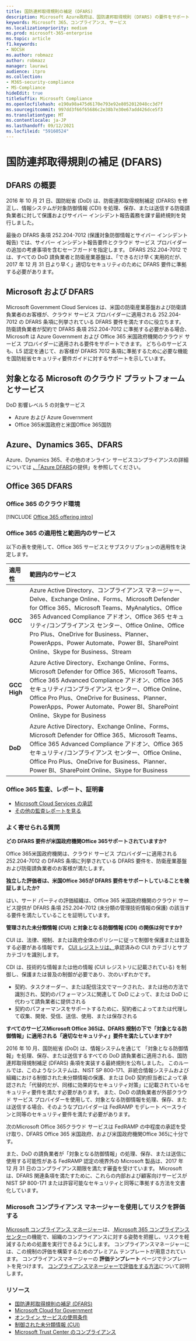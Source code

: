 ```yaml
---
title: 国防連邦取得規則の補足 (DFARS)
description: Microsoft Azure政府は、国防連邦取得規則 (DFARS) の要件をサポートしています。
keywords: Microsoft 365、コンプライアンス、サービス
ms.localizationpriority: medium
ms.prod: microsoft-365-enterprise
ms.topic: article
f1.keywords:
- NOCSH
ms.author: robmazz
author: robmazz
manager: laurawi
audience: itpro
ms.collection:
- M365-security-compliance
- MS-Compliance
hideEdit: true
titleSuffix: Microsoft Compliance
ms.openlocfilehash: e190a98a475d6170e793e92e8052012048cc3d7f
ms.sourcegitcommit: 997dd3f66f65686c2e38b7e30e67add426dce5f3
ms.translationtype: MT
ms.contentlocale: ja-JP
ms.lasthandoff: 09/12/2021
ms.locfileid: "59160524"
---
```

# <a name="defense-federal-acquisition-regulation-supplement-dfars"></a>国防連邦取得規則の補足 (DFARS)

## <a name="dfars-overview"></a>DFARS の概要

2016 年 10 月 21 日、国防総省 (DoD) は、防衛連邦取得規制補足 (DFARS) を修正し、情報システムが対象防御情報 (CDI) を処理、保存、または送信する防衛請負業者に対して保護およびサイバー インシデント報告義務を課す最終規則を発行しました。  
  
最後の DFARS 条項 252.204-7012 (保護対象防御情報とサイバー インシデント報告) では、サイバー インシデント報告要件とクラウド サービス プロバイダーの追加の考慮事項を含むセーフガードを指定します。 DFARS 252.204-7012 では、すべての DoD 請負業者と防衛産業基盤は、「できるだけ早く実用的だが、2017 年 12 月 31 日より早く」適切なセキュリティのために DFARS 要件に準拠する必要があります。

## <a name="microsoft-and-dfars"></a>Microsoft および DFARS

Microsoft Government Cloud Services は、米国の防衛産業基盤および防衛請負業者のお客様が、クラウド サービス プロバイダーに適用される 252.204-7012 の DFARS 条項に列挙されている DFARS 要件を満たすのに役立ちます。 防衛請負業者が契約で DFARS 条項 252.204-7012 に準拠する必要がある場合、Microsoft は Azure Government および Office 365 米国政府機関のクラウド サービス プロバイダーに適用される要件をサポートできます。 どちらのサービスも、L5 認定を通じて、お客様が DFARS 7012 条項に準拠するために必要な機能を国防総省セキュリティ要件ガイドに対するサポートを示しています。  

## <a name="microsoft-in-scope-cloud-platforms--services"></a>対象となる Microsoft のクラウド プラットフォームとサービス

DoD 影響レベル 5 の対象サービス

- Azure および Azure Government
- Office 365米国政府と米国Office 365国防

## <a name="azure-dynamics-365-and-dfars"></a>Azure、Dynamics 365、DFARS

Azure、Dynamics 365、その他のオンライン サービスコンプライアンスの詳細については [、「Azure DFARS](/azure/compliance/offerings/offering-dfars)の提供」を参照してください。

## <a name="office-365-and-dfars"></a>Office 365 DFARS

### <a name="office-365-cloud-environments"></a>Office 365 のクラウド環境

[!INCLUDE [Office 365 offering intro](../includes/o365-offering-introduction.md)]

### <a name="office-365-applicability-and-in-scope-services"></a>Office 365 の適用性と範囲内のサービス

以下の表を使用して、Office 365 サービスとサブスクリプションの適用性を決定します。

| **適用性** | **範囲内のサービス** |
|:------------------|:----------------------|
| **GCC** | Azure Active Directory、コンプライアンス マネージャー、Delve、Exchange Online、Forms、Microsoft Defender for Office 365、Microsoft Teams、MyAnalytics、Office 365 Advanced Compliance アドオン、Office 365 セキュリティ/コンプライアンス センター、Office Online、Office Pro Plus、OneDrive for Business、Planner、PowerApps、Power Automate、Power BI、SharePoint Online、Skype for Business、Stream |
| **GCC High** | Azure Active Directory、Exchange Online、Forms、Microsoft Defender for Office 365、Microsoft Teams、Office 365 Advanced Compliance アドオン、Office 365 セキュリティ/コンプライアンス センター、Office Online、Office Pro Plus、OneDrive for Business、Planner、PowerApps、Power Automate、Power BI、SharePoint Online、Skype for Business |
| **DoD** | Azure Active Directory、Exchange Online、Forms、Microsoft Defender for Office 365、Microsoft Teams、Office 365 Advanced Compliance アドオン、Office 365 セキュリティ/コンプライアンス センター、Office Online、Office Pro Plus、OneDrive for Business、Planner、Power BI、SharePoint Online、Skype for Business |

### <a name="office-365-audits-reports-and-certificates"></a>Office 365 監査、レポート、証明書

- [Microsoft Cloud Services の承認](https://marketplace.fedramp.gov/index.html#/products?status=Compliant&sort=productName)
- [その他の監査レポートを見る](https://aka.ms/auditreports)

### <a name="frequently-asked-questions"></a>よく寄せられる質問

**どの DFARS 要件が米国政府機関Office 365サポートされていますか?**

Office 365米国政府機関は、クラウド サービス プロバイダーに適用される 252.204-7012 の DFARS 条項に列挙されている DFARS 要件を、防衛産業基盤および防衛請負業者のお客様が満たします。

**独立した評価者は、米国Office 365が DFARS 要件をサポートしていることを検証しましたか?**

はい、サード パーティの評価組織は、Office 365 米国政府機関のクラウド サービス提供が DFARS 条項 252.204-7012 (未分類の管理技術情報の保護) の該当する要件を満たしていることを証明しています。

**管理された未分類情報 (CUI) と対象となる防御情報 (CDI) の関係は何ですか?**

CUI は、法律、規制、または政府全体のポリシーに従って制御を保護または普及する必要がある情報です。 [CUI レジストリは、](https://www.archives.gov/cui/registry/category-list.html)承認済みの CUI カテゴリとサブカテゴリを識別します。

CDI は、技術的な情報または他の情報 (CUI レジストリに記載されている) を制御し、保護または普及の制御が必要であり、次のいずれかです。

- 契約、タスクオーダー、または配信注文でマークされた、または他の方法で識別され、契約のパフォーマンスに関連して DoD によって、または DoD に代わって請負業者に提供される
- 契約のパフォーマンスをサポートするために、契約者によってまたは代理して収集、開発、受信、送信、使用、または保存される

**すべてのサービスMicrosoft Office 365は、DFARS 規制の下で「対象となる防御情報」に適用される「適切なセキュリティ」要件を満たしていますか?**

2016 年 10 月、国防総省 (DoD) は、情報システムを通じて 「対象となる防御情報」を処理、保存、または送信するすべての DoD 請負業者に適用される、国防連邦取得規制補足 (DFARS) 条項を実装する最終規則を公布しました。 このルールでは、このようなシステムは、NIST SP 800-171、非統合情報システムおよび[](https://nvlpubs.nist.gov/nistpubs/SpecialPublications/NIST.SP.800-171.pdf)組織における制御された未分類情報の保護、または DoD 契約担当者によって承認された「代替的だが、同様に効果的なセキュリティ対策」に記載されているセキュリティ要件を満たす必要があります。 また、DoD の請負業者が外部クラウド サービス プロバイダーを使用して、対象となる防御情報を処理、保存、または送信する場合、そのようなプロバイダーは FedRAMP モデレート ベースラインと同等のセキュリティ要件を満たす必要があります。

次のMicrosoft Office 365クラウド サービスは FedRAMP の中程度の承認を受け取り、DFARS Office 365 米国政府、および米国政府機関Office 365に十分です。

また、DoD の請負業者が「対象となる防御情報」の処理、保存、または送信に使用する可能性がある FedRAMP 認定の境界外の Microsoft 製品は、2017 年 12 月 31 日のコンプライアンス期限を満たす審査を受けています。 Microsoft は、DFARS 関連条項を満たすために、これらの内部および顧客向けサービスが NIST SP 800-171 または許容可能なセキュリティと同等に準拠する方法を文書化しています。

### <a name="use-microsoft-compliance-manager-to-assess-your-risk"></a>Microsoft コンプライアンス マネージャーを使用してリスクを評価する

[Microsoft コンプライアンス マネージャー](/microsoft-365/compliance/compliance-manager)は、[ Microsoft 365 コンプライアンス センター](/microsoft-365/compliance/microsoft-365-compliance-center)の機能で、組織のコンプライアンスに対する姿勢を把握し、リスクを軽減するための処置を実行できるようにします。 コンプライアンスマネージャーには、この規制の評価を構築するためのプレミアム テンプレートが用意されています。 コンプライアンスマネージャーの **評価テンプレート** ページでテンプレートを見つけます。 [コンプライアンスマネージャーで評価をする方法](/microsoft-365/compliance/compliance-manager-assessments)について説明します。

### <a name="resources"></a>リソース

- [国防連邦取得規則の補足 (DFARS)](https://www.acq.osd.mil/dpap/dars/dfarspgi/current/index.html)
- [Microsoft Cloud for Government](https://enterprise.microsoft.com/industries/government/start-your-microsoft-cloud-for-government-trial-today)
- [オンライン サービスの使用条件](https://www.microsoftvolumelicensing.com/DocumentSearch.aspx?Mode=3&DocumentTypeId=31)
- [制御された未分類情報 (CUI)](https://www.archives.gov/cui/registry/category-list)
- [Microsoft Trust Center のコンプライアンス](https://www.microsoft.com/trust-center/compliance/compliance-overview)
